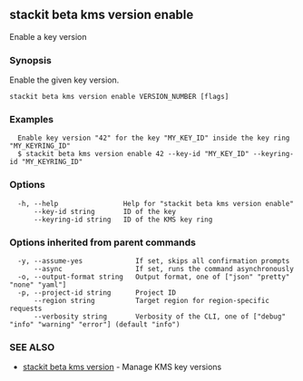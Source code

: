## stackit beta kms version enable

Enable a key version

### Synopsis

Enable the given key version.

```
stackit beta kms version enable VERSION_NUMBER [flags]
```

### Examples

```
  Enable key version "42" for the key "MY_KEY_ID" inside the key ring "MY_KEYRING_ID"
  $ stackit beta kms version enable 42 --key-id "MY_KEY_ID" --keyring-id "MY_KEYRING_ID"
```

### Options

```
  -h, --help                Help for "stackit beta kms version enable"
      --key-id string       ID of the key
      --keyring-id string   ID of the KMS key ring
```

### Options inherited from parent commands

```
  -y, --assume-yes             If set, skips all confirmation prompts
      --async                  If set, runs the command asynchronously
  -o, --output-format string   Output format, one of ["json" "pretty" "none" "yaml"]
  -p, --project-id string      Project ID
      --region string          Target region for region-specific requests
      --verbosity string       Verbosity of the CLI, one of ["debug" "info" "warning" "error"] (default "info")
```

### SEE ALSO

* [stackit beta kms version](./stackit_beta_kms_version.md)	 - Manage KMS key versions

